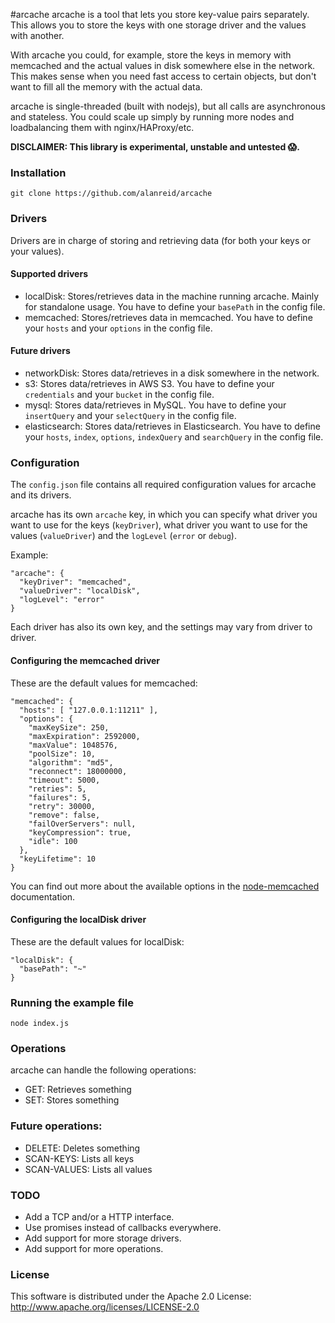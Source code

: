 
#arcache
arcache is a tool that lets you store key-value pairs separately. This allows you to store the keys with one storage driver and the values with another.

With arcache you could, for example, store the keys in memory with memcached and the actual values in disk somewhere else in the network. This makes sense when you need fast access to certain objects, but don't want to fill all the memory with the actual data.

arcache is single-threaded (built with nodejs), but all calls are asynchronous and stateless. You could scale up simply by running more nodes and loadbalancing them with nginx/HAProxy/etc.

**DISCLAIMER: This library is experimental, unstable and untested 😱.**

### Installation
```
git clone https://github.com/alanreid/arcache
```

### Drivers
Drivers are in charge of storing and retrieving data (for both your keys or your values).

#### Supported drivers
* localDisk: Stores/retrieves data in the machine running arcache. Mainly for standalone usage. You have to define your `basePath` in the config file.
* memcached: Stores/retrieves data in memcached. You have to define your `hosts` and your `options` in the config file.

#### Future drivers
* networkDisk: Stores data/retrieves in a disk somewhere in the network.
* s3: Stores data/retrieves in AWS S3. You have to define your `credentials` and your `bucket` in the config file.
* mysql: Stores data/retrieves in MySQL. You have to define your `insertQuery` and your `selectQuery` in the config file.
* elasticsearch: Stores data/retrieves in Elasticsearch. You have to define your `hosts`, `index`, `options`, `indexQuery` and `searchQuery` in the config file.

### Configuration
The `config.json` file contains all required configuration values for arcache and its drivers.

arcache has its own `arcache` key, in which you can specify what driver you want to use for the keys (`keyDriver`), what driver you want to use for the values (`valueDriver`) and the `logLevel` (`error` or `debug`).

Example:
```
"arcache": {
  "keyDriver": "memcached",
  "valueDriver": "localDisk",
  "logLevel": "error"
}
```

Each driver has also its own key, and the settings may vary from driver to driver.

#### Configuring the memcached driver
These are the default values for memcached:
```
"memcached": {
  "hosts": [ "127.0.0.1:11211" ],
  "options": {
    "maxKeySize": 250,
    "maxExpiration": 2592000,
    "maxValue": 1048576,
    "poolSize": 10,
    "algorithm": "md5",
    "reconnect": 18000000,
    "timeout": 5000,
    "retries": 5,
    "failures": 5,
    "retry": 30000,
    "remove": false,
    "failOverServers": null,
    "keyCompression": true,
    "idle": 100
  },
  "keyLifetime": 10
}
```
You can find out more about the available options in the [node-memcached](https://github.com/3rd-Eden/memcached#options) documentation.

#### Configuring the localDisk driver
These are the default values for localDisk:
```
"localDisk": {
  "basePath": "~"
}
```

### Running the example file
```
node index.js
```

### Operations
arcache can handle the following operations:
* GET: Retrieves something
* SET: Stores something

### Future operations:
* DELETE: Deletes something
* SCAN-KEYS: Lists all keys
* SCAN-VALUES: Lists all values

### TODO
* Add a TCP and/or a HTTP interface.
* Use promises instead of callbacks everywhere.
* Add support for more storage drivers.
* Add support for more operations.

### License
This software is distributed under the Apache 2.0 License: http://www.apache.org/licenses/LICENSE-2.0

